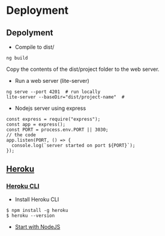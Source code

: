 # Deployment

## Depolyment
- Compile to dist/
```
ng build
```
Copy the contents of the dist/project folder to the web server.
- Run a web server (lite-server)
```
ng serve --port 4201  # run locally
lite-server --baseDir="dist/project-name"  #
```
- Nodejs server using express
```
const express = require("express");
const app = express();
const PORT = process.env.PORT || 3030;
// the code
app.listen(PORT, () => {
  console.log(`server started on port ${PORT}`);
});
```

## [Heroku](https://devcenter.heroku.com/)
### [Heroku CLI](https://devcenter.heroku.com/articles/heroku-cli)
- Install Heroku CLI
```
$ npm install -g heroku
$ heroku --version
```
- [Start with NodeJS](https://devcenter.heroku.com/articles/getting-started-with-nodejs#set-up)

